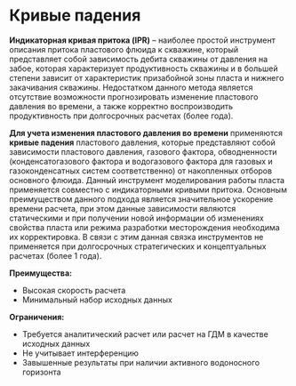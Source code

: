 
# Кривые падения


**Индикаторная кривая притока (IPR)** – наиболее простой инструмент описания притока пластового флюида к скважине, который представляет собой зависимость дебита скважины от давления на забое, которая характеризует продуктивность скважины и в большей степени зависит от характеристик призабойной зоны пласта и нижнего закачивания скважины. Недостатком данного метода является отсутствие возможности прогнозировать изменение пластового давления во времени, а также корректно воспроизводить продуктивность при долгосрочных расчетах (более года).

**Для учета изменения пластового давления во времени** применяются **кривые падения** пластового давления, которые представляют собой зависимости пластового давления, газового фактора, обводненности (конденсатогазового фактора и водогазового фактора для газовых и газоконденсатных систем соответственно) от накопленных отборов основного флюида. Данный инструмент моделирования работы пласта применяется совместно с индикаторными кривыми притока. Основным преимуществом данного подхода является значительное ускорение времени расчета, при этом данные зависимости являются статическими и при получении новой информации об изменениях свойства пласта или режима разработки месторождения необходима их корректировка. В связи с этим данная связка инструментов не применяется при долгосрочных стратегических и концептуальных расчетах (более 1 года).

**Преимущества:**
- Высокая скорость расчета
- Минимальный набор исходных данных

**Ограничения:**
- Требуется аналитический расчет или расчет на ГДМ в качестве исходных данных
- Не учитывает интерференцию
- Завышенные результаты при наличии активного водоносного горизонта